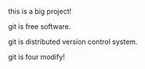 this is a big project!

git is free software.

git is distributed version control system.

git is four modify!
